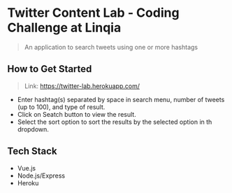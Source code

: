 # Twitter Content Lab - Coding Challenge at Linqia

> An application to search tweets using one or more hashtags

## How to Get Started 
  > Link: https://twitter-lab.herokuapp.com/
  - Enter hashtag(s) separated by space in search menu, number of tweets (up to 100), and type of result.
  - Click on Seatch button to view the result.
  - Select the sort option to sort the results by the selected option in th dropdown.

## Tech Stack 

- Vue.js
- Node.js/Express
- Heroku

